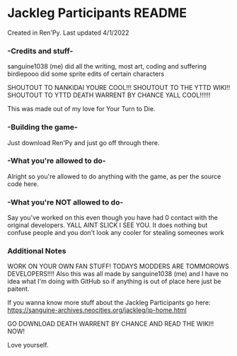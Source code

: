 # Jackleg Participants README
Created in Ren'Py. Last updated 4/1/2022

### -Credits and stuff-
sanguine1038 (me) did all the writing, most art, coding and suffering
birdiepooo did some sprite edits of certain characters

SHOUTOUT TO NANKIDAI YOURE COOL!!!
SHOUTOUT TO THE YTTD WIKI!!
SHOUTOUT TO YTTD DEATH WARRENT BY CHANCE YALL COOL!!!!!!

This was made out of my love for Your Turn to Die.

### -Building the game-
Just download Ren'Py and just go off through there.

### -What you're allowed to do-
Alright so you're allowed to do anything with the game, as per the source code here.

### -What you're NOT allowed to do-
Say you've worked on this even though you have had 0 contact with the original developers. YALL AINT SLICK I SEE YOU. It does nothing but confuse people and you don't look any cooler for stealing someones work

### Additional Notes
WORK ON YOUR OWN FAN STUFF! TODAYS MODDERS ARE TOMMOROWS DEVELOPERS!!!! Also this was all made by sanguine1038 (me) and I have no idea what I'm doing with GitHub so
if anything is out of place here just be paitent.

If you wanna know more stuff about the Jackleg Participants go here: https://sanguine-archives.neocities.org/jackleg/jp-home.html

GO DOWNLOAD DEATH WARRENT BY CHANCE AND READ THE WIKI!! NOW!

Love yourself.

